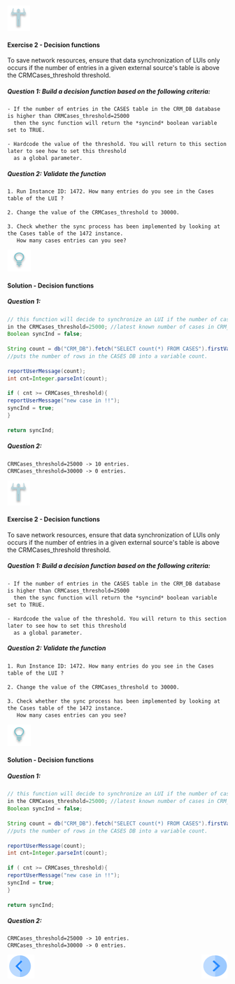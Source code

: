 
![](/academy/Training_Level_1/05_LU_Enhancements/images/Exercise.png)

#### **Exercise 2 - Decision functions**

To save network resources, ensure that data synchronization of LUIs only occurs if the number of entries in a given external source's table is above the CRMCases_threshold threshold.

##### Question 1: Build a decision function based on the following criteria:

    - If the number of entries in the CASES table in the CRM_DB database is higher than CRMCases_threshold=25000 
      then the sync function will return the *syncind* boolean variable set to TRUE.
    
    - Hardcode the value of the threshold. You will return to this section later to see how to set this threshold 
      as a global parameter.

##### Question 2: Validate the function
    1. Run Instance ID: 1472. How many entries do you see in the Cases table of the LUI ? 
    
    2. Change the value of the CRMCases_threshold to 30000. 
    
    3. Check whether the sync process has been implemented by looking at the Cases table of the 1472 instance. 
       How many cases entries can you see?

  

![](/academy/Training_Level_1/05_LU_Enhancements/images/Solution.png) 

#### **Solution - Decision functions**

##### Question 1:

```java
// this function will decide to synchronize an LUI if the number of cases is higher than an arbitrary hardcoded threshold
in the CRMCases_threshold=25000; //latest known number of cases in CRM_DB.CASES.
Boolean syncInd = false;

String count = db("CRM_DB").fetch("SELECT count(*) FROM CASES").firstValue().toString();
//puts the number of rows in the CASES DB into a variable count.

reportUserMessage(count);
int cnt=Integer.parseInt(count);

if ( cnt >= CRMCases_threshold){
reportUserMessage("new case in !!");
syncInd = true;	
}

return syncInd;
```

##### Question 2:
    CRMCases_threshold=25000 -> 10 entries.
    CRMCases_threshold=30000 -> 0 entries.





![](/academy/Training_Level_1/05_LU_Enhancements/images/Exercise.png)

#### **Exercise 2 - Decision functions**

To save network resources, ensure that data synchronization of LUIs only occurs if the number of entries in a given external source's table is above the CRMCases_threshold threshold.

##### Question 1: Build a decision function based on the following criteria:

    - If the number of entries in the CASES table in the CRM_DB database is higher than CRMCases_threshold=25000 
      then the sync function will return the *syncind* boolean variable set to TRUE.
    
    - Hardcode the value of the threshold. You will return to this section later to see how to set this threshold 
      as a global parameter.

##### Question 2: Validate the function
    1. Run Instance ID: 1472. How many entries do you see in the Cases table of the LUI ? 
    
    2. Change the value of the CRMCases_threshold to 30000. 
    
    3. Check whether the sync process has been implemented by looking at the Cases table of the 1472 instance. 
       How many cases entries can you see?

  

![](/academy/Training_Level_1/05_LU_Enhancements/images/Solution.png) 

#### **Solution - Decision functions**

##### Question 1:

```java
// this function will decide to synchronize an LUI if the number of cases is higher than an arbitrary hardcoded threshold
in the CRMCases_threshold=25000; //latest known number of cases in CRM_DB.CASES.
Boolean syncInd = false;

String count = db("CRM_DB").fetch("SELECT count(*) FROM CASES").firstValue().toString();
//puts the number of rows in the CASES DB into a variable count.

reportUserMessage(count);
int cnt=Integer.parseInt(count);

if ( cnt >= CRMCases_threshold){
reportUserMessage("new case in !!");
syncInd = true;	
}

return syncInd;
```

##### Question 2:
    CRMCases_threshold=25000 -> 10 entries.
    CRMCases_threshold=30000 -> 0 entries.




[![Previous](/articles/images/Previous.png)](/academy/Training_Level_1/05_LU_Enhancements/03_LU_Enhancements_Functions_flow.md)[<img align="right" width="60" height="54" src="/articles/images/Next.png">](/academy/Training_Level_1/05_LU_Enhancements/05_LU_enhancements_functions_solutions.md)
